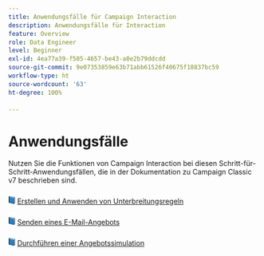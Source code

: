 ```yaml
---
title: Anwendungsfälle für Campaign Interaction
description: Anwendungsfälle für Interaction
feature: Overview
role: Data Engineer
level: Beginner
exl-id: 4ea77a39-f505-4657-be43-a0e2b79ddcdd
source-git-commit: 9e07353859e63b71abb61526f40675f18837bc59
workflow-type: ht
source-wordcount: '63'
ht-degree: 100%

---
```


# Anwendungsfälle

Nutzen Sie die Funktionen von Campaign Interaction bei diesen Schritt-für-Schritt-Anwendungsfällen, die in der Dokumentation zu Campaign Classic v7 beschrieben sind.

![](../assets/do-not-localize/book.png) [Erstellen und Anwenden von Unterbreitungsregeln](https://experienceleague.adobe.com/docs/campaign-classic/using/managing-offers/case-study/presentation-rules.html?lang=de)

![](../assets/do-not-localize/book.png) [Senden eines E-Mail-Angebots](https://experienceleague.adobe.com/docs/campaign-classic/using/managing-offers/case-study/offers-on-an-outbound-channel.html?lang=de)

![](../assets/do-not-localize/book.png) [Durchführen einer Angebotssimulation](https://experienceleague.adobe.com/docs/campaign-classic/using/managing-offers/case-study/offers-on-an-outbound-channel.html?lang=de)
